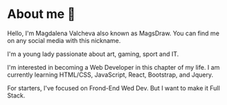 # About me 👋

Hello, I'm Magdalena Valcheva also known as MagsDraw.
You can find me on any social media with this nickname.

I'm a young lady passionate about art, gaming, sport and IT.

I'm interested in becoming a Web Developer in this chapter of my life.
I am currently learning HTML/CSS, JavaScript, React, Bootstrap, and Jquery.


For starters, I've focused on Frond-End Wed Dev. But I want to make it Full Stack.




